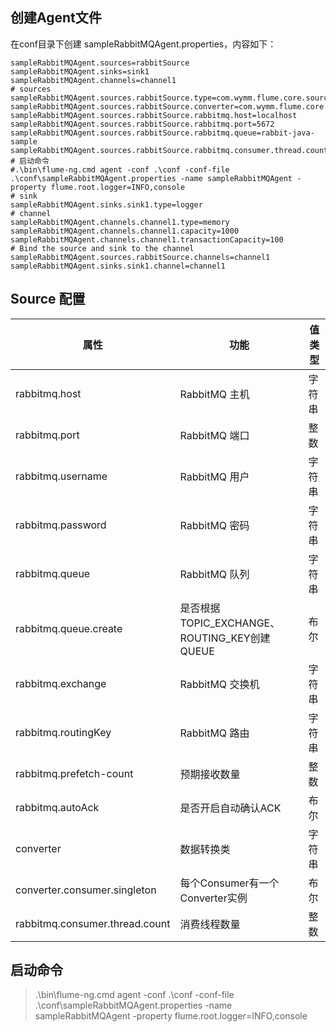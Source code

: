 ## 创建Agent文件
在conf目录下创建 sampleRabbitMQAgent.properties，内容如下：
```
sampleRabbitMQAgent.sources=rabbitSource
sampleRabbitMQAgent.sinks=sink1
sampleRabbitMQAgent.channels=channel1
# sources
sampleRabbitMQAgent.sources.rabbitSource.type=com.wymm.flume.core.source.RabbitMQSource
sampleRabbitMQAgent.sources.rabbitSource.converter=com.wymm.flume.core.source.sample.SampleEventDataConverter
sampleRabbitMQAgent.sources.rabbitSource.rabbitmq.host=localhost
sampleRabbitMQAgent.sources.rabbitSource.rabbitmq.port=5672
sampleRabbitMQAgent.sources.rabbitSource.rabbitmq.queue=rabbit-java-sample
sampleRabbitMQAgent.sources.rabbitSource.rabbitmq.consumer.thread.count=5
# 启动命令
#.\bin\flume-ng.cmd agent -conf .\conf -conf-file .\conf\sampleRabbitMQAgent.properties -name sampleRabbitMQAgent -property flume.root.logger=INFO,console
# sink
sampleRabbitMQAgent.sinks.sink1.type=logger
# channel
sampleRabbitMQAgent.channels.channel1.type=memory
sampleRabbitMQAgent.channels.channel1.capacity=1000
sampleRabbitMQAgent.channels.channel1.transactionCapacity=100
# Bind the source and sink to the channel
sampleRabbitMQAgent.sources.rabbitSource.channels=channel1
sampleRabbitMQAgent.sinks.sink1.channel=channel1
```

## Source 配置
|  属性 | 功能 | 值类型 |
|---|---|---|
| rabbitmq.host | RabbitMQ 主机 | 字符串 |
| rabbitmq.port | RabbitMQ 端口 | 整数 |
| rabbitmq.username | RabbitMQ 用户 | 字符串 |
| rabbitmq.password | RabbitMQ 密码 | 字符串 |
| rabbitmq.queue | RabbitMQ 队列 | 字符串 |
| rabbitmq.queue.create | 是否根据TOPIC_EXCHANGE、ROUTING_KEY创建QUEUE | 布尔 |
| rabbitmq.exchange | RabbitMQ 交换机 | 字符串 |
| rabbitmq.routingKey | RabbitMQ 路由 | 字符串 |
| rabbitmq.prefetch-count | 预期接收数量 | 整数 |
| rabbitmq.autoAck | 是否开启自动确认ACK | 布尔 |
| converter | 数据转换类 | 字符串 |
| converter.consumer.singleton | 每个Consumer有一个Converter实例 | 布尔 |
| rabbitmq.consumer.thread.count | 消费线程数量 | 整数 |

## 启动命令
> .\bin\flume-ng.cmd agent -conf .\conf -conf-file .\conf\sampleRabbitMQAgent.properties -name sampleRabbitMQAgent -property flume.root.logger=INFO,console

